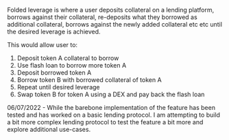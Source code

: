 Folded leverage is where a user deposits collateral on a lending platform, borrows against their collateral, re-deposits what they borrowed as additional collateral, borrows against the newly added collateral etc etc until the desired leverage is achieved.

This would allow user to:

1. Deposit token A collateral to borrow
2. Use flash loan to borrow more token A
3. Deposit borrowed token A
4. Borrow token B with borrowed collateral of token A
5. Repeat until desired leverage
6. Swap token B for token A using a DEX and pay back the flash loan

06/07/2022 - While the barebone implementation of the feature has been tested and has worked on a basic lending protocol. I am attempting to build a bit more complex lending protocol to test the feature a bit more and explore additional use-cases.

